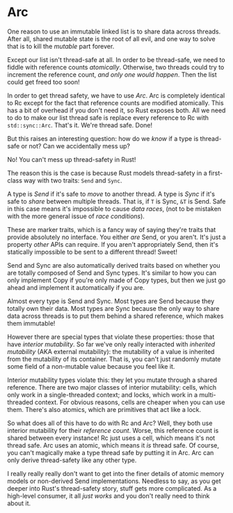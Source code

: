 # Arc

One reason to use an immutable linked list is to share data across threads.
After all, shared mutable state is the root of all evil, and one way to solve
that is to kill the *mutable* part forever.

Except our list isn't thread-safe at all. In order to be thread-safe, we need
to fiddle with reference counts *atomically*. Otherwise, two threads could
try to increment the reference count, *and only one would happen*. Then the
list could get freed too soon!

In order to get thread safety, we have to use *Arc*. Arc is completely identical
to Rc except for the fact that reference counts are modified atomically. This
has a bit of overhead if you don't need it, so Rust exposes both.
All we need to do to make our list thread safe is replace every reference to Rc
with `std::sync::Arc`. That's it. We're thread safe. Done!

But this raises an interesting question: how do we *know* if a type is
thread-safe or not? Can we accidentally mess up?

No! You can't mess up thread-safety in Rust!

The reason this is the case is because Rust models thread-safety in a
first-class way with two traits: `Send` and `Sync`.

A type is *Send* if it's safe to *move* to another thread. A type is *Sync* if
it's safe to *share* between multiple threads. That is, if `T` is Sync, `&T` is
Send. Safe in this case means it's impossible to cause *data races*, (not to
be mistaken with the more general issue of *race conditions*).

These are marker traits, which is a fancy way of saying they're traits that
provide absolutely no interface. You either *are* Send, or you aren't. It's just
a property *other* APIs can require. If you aren't appropriately Send,
then it's statically impossible to be sent to a different thread! Sweet!

Send and Sync are also automatically derived traits based on whether you are
totally composed of Send and Sync types. It's similar to how you can only
implement Copy if you're only made of Copy types, but then we just go ahead
and implement it automatically if you are.

Almost every type is Send and Sync. Most types are Send because they totally
own their data. Most types are Sync because the only way to share data across
threads is to put them behind a shared reference, which makes them immutable!

However there are special types that violate these properties: those that have
*interior mutability*. So far we've only really interacted with *inherited
mutability* (AKA external mutability): the mutability of a value is inherited
from the mutability of its container. That is, you can't just randomly mutate
some field of a non-mutable value because you feel like it.

Interior mutability types violate this: they let you mutate through a shared
reference. There are two major classes of interior mutability: cells, which
only work in a single-threaded context; and locks, which work in a
multi-threaded context. For obvious reasons, cells are cheaper when you can
use them. There's also atomics, which are primitives that act like a lock.

So what does all of this have to do with Rc and Arc? Well, they both use
interior mutability for their *reference count*. Worse, this reference count
is shared between every instance! Rc just uses a cell, which means it's not
thread safe. Arc uses an atomic, which means it *is* thread safe. Of course,
you can't magically make a type thread safe by putting it in Arc. Arc can only
derive thread-safety like any other type.

I really really really don't want to get into the finer details of atomic
memory models or non-derived Send implementations. Needless to say, as you get
deeper into Rust's thread-safety story, stuff gets more complicated. As a
high-level consumer, it all *just works* and you don't really need to think
about it.

